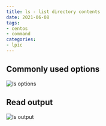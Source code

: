 ```yaml
---
title: ls - list directory contents
date: 2021-06-08
tags:
- centos
- command
categories:
- lpic
---
```


## Commonly used options

![ls options](../img-lpic/command-ls-options.svg)

## Read output

![ls output](../img-lpic/command-ls-read-output.svg)

